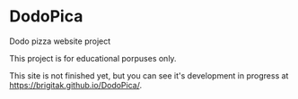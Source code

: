 # DodoPica

Dodo pizza website project

This project is for educational porpuses only.

This site is not finished yet, but you can see it's development in progress at https://brigitak.github.io/DodoPica/.
